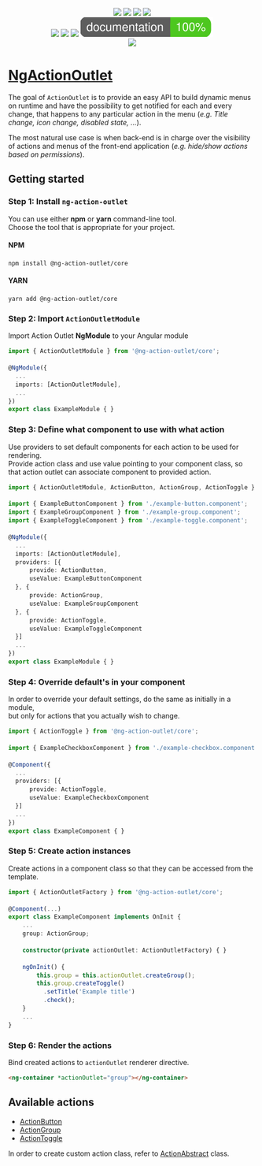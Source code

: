 <p align="center">

<a href="https://app.codacy.com/app/klemenoslaj/ng-action-outlet?utm_source=github.com&utm_medium=referral&utm_content=klemenoslaj/ng-action-outlet&utm_campaign=Badge_Grade_Settings">
    <img src="https://api.codacy.com/project/badge/Grade/f495c18616434c3ca2fafe26f89a818f" /></a>
<a href="https://travis-ci.org/klemenoslaj/ng-action-outlet">
    <img src="https://img.shields.io/travis/klemenoslaj/ng-action-outlet/master.svg" /></a>
<a href="https://coveralls.io/github/klemenoslaj/ng-action-outlet?branch=master">
    <img src="https://img.shields.io/coveralls/klemenoslaj/ng-action-outlet/master.svg" /></a>
<a href="https://david-dm.org/klemenoslaj/ng-action-outlet">
    <img src="https://img.shields.io/david/klemenoslaj/ng-action-outlet.svg" /></a>

<br />

<a href="https://img.shields.io/npm/l/@ng-action-outlet/core.svg">
    <img src="https://img.shields.io/npm/l/@ng-action-outlet/core.svg" /></a>
<a href="https://github.com/klemenoslaj/ng-action-outlet/releases">
    <img src="https://img.shields.io/github/tag/klemenoslaj/ng-action-outlet.svg" /></a>
<a href="https://snyk.io/test/github/klemenoslaj/ng-action-outlet?targetFile=package.json">
    <img src="https://snyk.io/test/github/klemenoslaj/ng-action-outlet/badge.svg?targetFile=package.json" /></a>
<a href="https://klemenoslaj.github.io/ng-action-outlet/coverage.html">
    <img src="./docs/images/coverage-badge.svg" /></a>

<br />

<a href="https://angular.io/styleguide">
    <img src="https://mgechev.github.io/angular2-style-guide/images/badge.svg" /></a>

</p>

# [NgActionOutlet](https://klemenoslaj.github.io/ng-action-outlet/)

The goal of `ActionOutlet` is to provide an easy API to build dynamic menus on runtime and have the possibility to get notified for each and every change, that happens to any particular action in the menu (_e.g. Title change, icon change, disabled state, ..._).

The most natural use case is when back-end is in charge over the visibility of actions and menus of the front-end application (_e.g. hide/show actions based on permissions_).

## Getting started

### Step 1: Install `ng-action-outlet`

You can use either **npm** or **yarn** command-line tool.  
Choose the tool that is appropriate for your project.

#### NPM

`npm install @ng-action-outlet/core`

#### YARN

`yarn add @ng-action-outlet/core`

### Step 2: Import `ActionOutletModule`

Import Action Outlet **NgModule** to your Angular module

```typescript
import { ActionOutletModule } from '@ng-action-outlet/core';

@NgModule({
  ...
  imports: [ActionOutletModule],
  ...
})
export class ExampleModule { }
```

### Step 3: Define what component to use with what action

Use providers to set default components for each action to be used for rendering.  
Provide action class and use value pointing to your component class,
so that action outlet can associate component to provided action.

```typescript
import { ActionOutletModule, ActionButton, ActionGroup, ActionToggle } from '@ng-action-outlet/core';

import { ExampleButtonComponent } from './example-button.component';
import { ExampleGroupComponent } from './example-group.component';
import { ExampleToggleComponent } from './example-toggle.component';

@NgModule({
  ...
  imports: [ActionOutletModule],
  providers: [{
      provide: ActionButton,
      useValue: ExampleButtonComponent
  }, {
      provide: ActionGroup,
      useValue: ExampleGroupComponent
  }, {
      provide: ActionToggle,
      useValue: ExampleToggleComponent
  }]
  ...
})
export class ExampleModule { }
```

### Step 4: Override default's in your component

In order to override your default settings, do the same as initially in a module,  
but only for actions that you actually wish to change.

```typescript
import { ActionToggle } from '@ng-action-outlet/core';

import { ExampleCheckboxComponent } from './example-checkbox.component';

@Component({
  ...
  providers: [{
      provide: ActionToggle,
      useValue: ExampleCheckboxComponent
  }]
  ...
})
export class ExampleComponent { }
```

### Step 5: Create action instances

Create actions in a component class so that they can be accessed from the template.

```typescript
import { ActionOutletFactory } from '@ng-action-outlet/core';

@Component(...)
export class ExampleComponent implements OnInit {
    ...
    group: ActionGroup;

    constructor(private actionOutlet: ActionOutletFactory) { }

    ngOnInit() {
        this.group = this.actionOutlet.createGroup();
        this.group.createToggle()
          .setTitle('Example title')
          .check();
    }
    ...
}
```

### Step 6: Render the actions

Bind created actions to `actionOutlet` renderer directive.

```html
<ng-container *actionOutlet="group"></ng-container>
```

## Available actions

-   [ActionButton](https://klemenoslaj.github.io/ng-action-outlet/classes/ActionButton.html)
-   [ActionGroup](https://klemenoslaj.github.io/ng-action-outlet/classes/ActionGroup.html)
-   [ActionToggle](https://klemenoslaj.github.io/ng-action-outlet/classes/ActionToggle.html)

In order to create custom action class, refer to [ActionAbstract](./classes/ActionAbstract.html) class.
